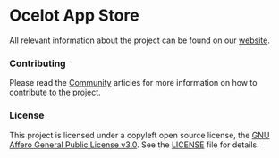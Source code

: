 # Ocelot App Store

All relevant information about the project can be found on our [website](https://ocelot-cloud.org).

### Contributing

Please read the [Community](https://ocelot-cloud.org/docs/community/) articles for more information on how to contribute to the project.

### License

This project is licensed under a copyleft open source license, the [GNU Affero General Public License v3.0](https://opensource.org/license/agpl-v3/). See the [LICENSE](LICENSE) file for details.